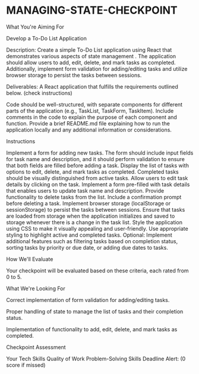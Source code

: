 # MANAGING-STATE-CHECKPOINT
 
What You're Aiming For

Develop a To-Do List Application

Description: Create a simple To-Do List application using React that demonstrates various aspects of state management . The application should allow users to add, edit, delete, and mark tasks as completed. Additionally, implement form validation for adding/editing tasks and utilize browser storage to persist the tasks between sessions.

Deliverables:
A React application that fulfills the requirements outlined below. (check instructions)

Code should be well-structured, with separate components for different parts of the application (e.g., TaskList, TaskForm, TaskItem).
Include comments in the code to explain the purpose of each component and function.
Provide a brief README.md file explaining how to run the application locally and any additional information or considerations.

Instructions

Implement a form for adding new tasks. The form should include input fields for task name and description, and it should perform validation to ensure that both fields are filled before adding a task.
Display the list of tasks with options to edit, delete, and mark tasks as completed. Completed tasks should be visually distinguished from active tasks.
Allow users to edit task details by clicking on the task. Implement a form pre-filled with task details that enables users to update task name and description.
Provide functionality to delete tasks from the list. Include a confirmation prompt before deleting a task.
Implement browser storage (localStorage or sessionStorage) to persist the tasks between sessions. Ensure that tasks are loaded from storage when the application initializes and saved to storage whenever there is a change in the task list.
Style the application using CSS to make it visually appealing and user-friendly. Use appropriate styling to highlight active and completed tasks.
Optional: Implement additional features such as filtering tasks based on completion status, sorting tasks by priority or due date, or adding due dates to tasks.

How We'll Evaluate

Your checkpoint will be evaluated based on these criteria, each rated from 0 to 5.

What We're Looking For

Correct implementation of form validation for adding/editing tasks.

Proper handling of state to manage the list of tasks and their completion status.

Implementation of functionality to add, edit, delete, and mark tasks as completed.

Checkpoint Assessment

Your Tech Skills
Quality of Work
Problem-Solving Skills
Deadline Alert: (0 score if missed)
